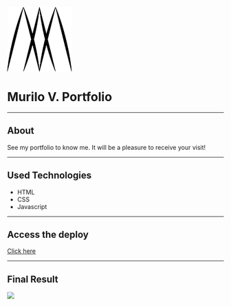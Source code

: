 <img src="images/mylogo.png" width="150" height="150">
<h1>Murilo V. Portfolio</h1>

---

## About
 See my portfolio to know me. It will be a pleasure to receive your visit!

---

## Used Technologies

* HTML
* CSS
* Javascript

---

## Access the deploy
[Click here](https://murilo-v.netlify.app)

---

## Final Result
![](images/prototype.png)